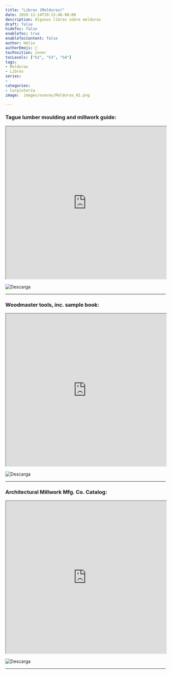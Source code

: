 ```yaml
---
title: "Libros (Molduras)"
date: 2020-12-14T19:15:48-08:00
description: Algunos libros sobre molduras
draft: false
hideToc: false
enableToc: true
enableTocContent: false
author: Helio
authorEmoji: 🔬
tocPosition: inner
tocLevels: ["h2", "h3", "h4"]
tags:
- Molduras
- Libros
series:
-
categories:
- Carpintería
image:  images/nuevas/Molduras_01.png

---
```


### Tague lumber moulding and millwork guide:

<iframe src="https://drive.google.com/file/d/1xr-CFQ8aND55K3Q7DiDoHoaFnDKUOeDM/preview" width="100%" height="480"></iframe>  

![Descarga](https://drive.google.com/file/d/1xr-CFQ8aND55K3Q7DiDoHoaFnDKUOeDM/view?usp=sharing)

<hr />


### Woodmaster tools, inc. sample book:

<iframe src="https://drive.google.com/file/d/1PSxZLVxAGoSghVSI4vngJEzh3OyESXof/preview" width="100%" height="480"></iframe>  

![Descarga](https://drive.google.com/file/d/1PSxZLVxAGoSghVSI4vngJEzh3OyESXof/view?usp=sharing)

<hr />


### Architectural Millwork Mfg. Co. Catalog:

<iframe src="https://drive.google.com/file/d/172VdjuamxD8ArdxmK78QZl02qACbGA7p/preview" width="100%" height="480"></iframe> 

![Descarga](https://drive.google.com/file/d/172VdjuamxD8ArdxmK78QZl02qACbGA7p/view?usp=sharing)

<hr />


